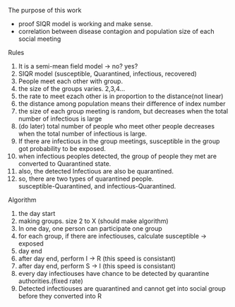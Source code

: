 
The purpose of this work
* proof SIQR model is working and make sense. 
* correlation between disease contagion and
  population size of each social meeting 


Rules
1. It is a semi-mean field model -> no? yes?
2. SIQR model
   (susceptible, Quarantined, infectious, recovered)
3. People meet each other with group.
4. the size of the groups varies. 2,3,4...
5. the rate to meet ezach other is 
   in proportion to the distance(not linear)
6. the distance among population means their difference
   of index number
7. the size of each group meeting is random, but 
   decreases when the total number of infectious is large
8. (do later) total number of people who meet other people decreases 
   when the total number of infectious is large.
9. If there are infectious in the group meetings, susceptible in the group
   got probability to be exposed. 
10. when infectious peoples detected, the group of people they met
    are converted to Quarantined state. 
11. also, the detected Infectious are also be quarantined. 
12. so, there are two types of quarantined people.  
    susceptible-Quarantined, and infectious-Quarantined. 



Algorithm
1. the day start
2. making groups. size 2 to X (should make algorithm)
3. In one day, one person can participate one group
4. for each group, if there are infectiouses, calculate 
   susceptible -> exposed
5. day end
6. after day end, perform I -> R (this speed is consistant)
7. after day end, perform S -> I (this speed is consistant)
8. every day infectiouses have chance to be detected by quarantine authorities.(fixed rate)
9. Detected infectiouses are quarantined and cannot
   get into social group before they converted into R
